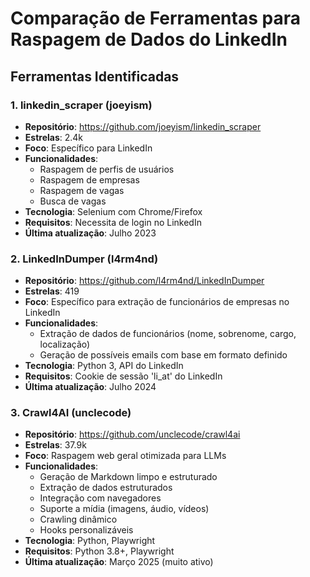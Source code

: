# Comparação de Ferramentas para Raspagem de Dados do LinkedIn

## Ferramentas Identificadas

### 1. linkedin_scraper (joeyism)
- **Repositório**: https://github.com/joeyism/linkedin_scraper
- **Estrelas**: 2.4k
- **Foco**: Específico para LinkedIn
- **Funcionalidades**:
  - Raspagem de perfis de usuários
  - Raspagem de empresas
  - Raspagem de vagas
  - Busca de vagas
- **Tecnologia**: Selenium com Chrome/Firefox
- **Requisitos**: Necessita de login no LinkedIn
- **Última atualização**: Julho 2023

### 2. LinkedInDumper (l4rm4nd)
- **Repositório**: https://github.com/l4rm4nd/LinkedInDumper
- **Estrelas**: 419
- **Foco**: Específico para extração de funcionários de empresas no LinkedIn
- **Funcionalidades**:
  - Extração de dados de funcionários (nome, sobrenome, cargo, localização)
  - Geração de possíveis emails com base em formato definido
- **Tecnologia**: Python 3, API do LinkedIn
- **Requisitos**: Cookie de sessão 'li_at' do LinkedIn
- **Última atualização**: Julho 2024

### 3. Crawl4AI (unclecode)
- **Repositório**: https://github.com/unclecode/crawl4ai
- **Estrelas**: 37.9k
- **Foco**: Raspagem web geral otimizada para LLMs
- **Funcionalidades**:
  - Geração de Markdown limpo e estruturado
  - Extração de dados estruturados
  - Integração com navegadores
  - Suporte a mídia (imagens, áudio, vídeos)
  - Crawling dinâmico
  - Hooks personalizáveis
- **Tecnologia**: Python, Playwright
- **Requisitos**: Python 3.8+, Playwright
- **Última atualização**: Março 2025 (muito ativo)

